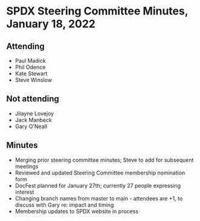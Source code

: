 # SPDX Steering Committee Minutes, January 18, 2022

## Attending
* Paul Madick
* Phil Odence
* Kate Stewart
* Steve Winslow

## Not attending
* Jilayne Lovejoy
* Jack Manbeck
* Gary O'Neall

## Minutes
* Merging prior steering committee minutes; Steve to add for subsequent meetings
* Reviewed and updated Steering Committee membership nomination form
* DocFest planned for January 27th; currently 27 people expressing interest
* Changing branch names from master to main - attendees are +1, to discuss with Gary re: impact and timing
* Membership updates to SPDX website in process
